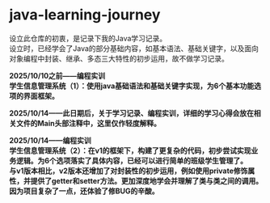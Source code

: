 # java-learning-journey
设立此仓库的初衷，是记录下我的Java学习记录。  
设立时，已经学会了Java的部分基础内容，如基本语法、基础关键字，以及面向对象编程中封装、继承、多态三大特性的初步运用，故不做学习记录。



**2025/10/10之前——编程实训**  
**学生信息管理系统（1）：使用java基础语法和基础关键字实现，为6个基本功能选项的界面框架。**

**2025/10/14——此日期后，关于学习记录、编程实训，详细的学习心得会放在相关文件的Main头部注释中，这里仅作轻度解释。**

**2025/10/14——编程实训**  
**学生信息管理系统（2）：在v1的框架下，构建了更复杂的代码，初步尝试实现业务逻辑。为6个选项落实了具体内容，已经可以进行简单的班级学生管理了。**  
**与v1版本相比，v2版本还增加了对封装性的初步运用，例如使用private修饰属性，并提供了getter和setter方法。更加深度地学会并理解了类与类之间的调用。因为项目复杂了一点，还体验了修BUG的辛酸。**
